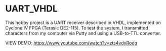 # UART_VHDL

This hobby project is a UART receiver described in VHDL, implemented on Cyclone IV FPGA (Terasic DE2-115). To test the system, I transmitted characters from my computer via Putty and using a USB-to-TTL converter.

VIEW DEMO: https://www.youtube.com/watch?v=zts4vdyRodg
